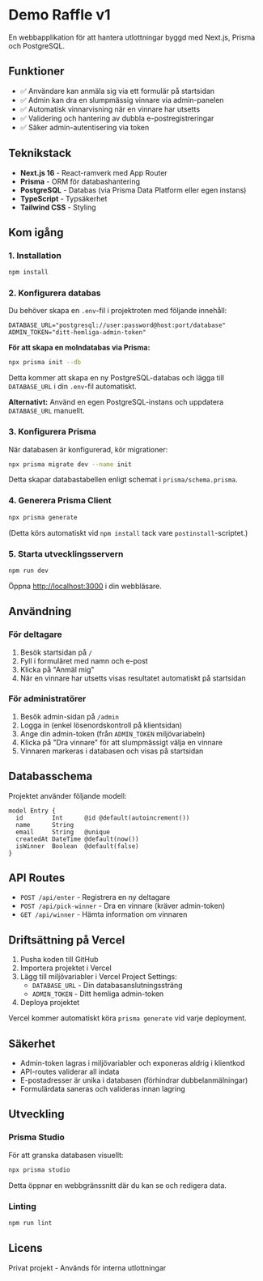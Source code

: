 # Demo Raffle v1

En webbapplikation för att hantera utlottningar byggd med Next.js, Prisma och PostgreSQL.

## Funktioner

- ✅ Användare kan anmäla sig via ett formulär på startsidan
- ✅ Admin kan dra en slumpmässig vinnare via admin-panelen
- ✅ Automatisk vinnarvisning när en vinnare har utsetts
- ✅ Validering och hantering av dubbla e-postregistreringar
- ✅ Säker admin-autentisering via token

## Teknikstack

- **Next.js 16** - React-ramverk med App Router
- **Prisma** - ORM för databashantering
- **PostgreSQL** - Databas (via Prisma Data Platform eller egen instans)
- **TypeScript** - Typsäkerhet
- **Tailwind CSS** - Styling

## Kom igång

### 1. Installation

```bash
npm install
```

### 2. Konfigurera databas

Du behöver skapa en `.env`-fil i projektroten med följande innehåll:

```env
DATABASE_URL="postgresql://user:password@host:port/database"
ADMIN_TOKEN="ditt-hemliga-admin-token"
```

**För att skapa en molndatabas via Prisma:**
```bash
npx prisma init --db
```

Detta kommer att skapa en ny PostgreSQL-databas och lägga till `DATABASE_URL` i din `.env`-fil automatiskt.

**Alternativt:** Använd en egen PostgreSQL-instans och uppdatera `DATABASE_URL` manuellt.

### 3. Konfigurera Prisma

När databasen är konfigurerad, kör migrationer:

```bash
npx prisma migrate dev --name init
```

Detta skapar databastabellen enligt schemat i `prisma/schema.prisma`.

### 4. Generera Prisma Client

```bash
npx prisma generate
```

(Detta körs automatiskt vid `npm install` tack vare `postinstall`-scriptet.)

### 5. Starta utvecklingsservern

```bash
npm run dev
```

Öppna [http://localhost:3000](http://localhost:3000) i din webbläsare.

## Användning

### För deltagare

1. Besök startsidan på `/`
2. Fyll i formuläret med namn och e-post
3. Klicka på "Anmäl mig"
4. När en vinnare har utsetts visas resultatet automatiskt på startsidan

### För administratörer

1. Besök admin-sidan på `/admin`
2. Logga in (enkel lösenordskontroll på klientsidan)
3. Ange din admin-token (från `ADMIN_TOKEN` miljövariabeln)
4. Klicka på "Dra vinnare" för att slumpmässigt välja en vinnare
5. Vinnaren markeras i databasen och visas på startsidan

## Databasschema

Projektet använder följande modell:

```prisma
model Entry {
  id        Int      @id @default(autoincrement())
  name      String
  email     String   @unique
  createdAt DateTime @default(now())
  isWinner  Boolean  @default(false)
}
```

## API Routes

- `POST /api/enter` - Registrera en ny deltagare
- `POST /api/pick-winner` - Dra en vinnare (kräver admin-token)
- `GET /api/winner` - Hämta information om vinnaren

## Driftsättning på Vercel

1. Pusha koden till GitHub
2. Importera projektet i Vercel
3. Lägg till miljövariabler i Vercel Project Settings:
   - `DATABASE_URL` - Din databasanslutningssträng
   - `ADMIN_TOKEN` - Ditt hemliga admin-token
4. Deploya projektet

Vercel kommer automatiskt köra `prisma generate` vid varje deployment.

## Säkerhet

- Admin-token lagras i miljövariabler och exponeras aldrig i klientkod
- API-routes validerar all indata
- E-postadresser är unika i databasen (förhindrar dubbelanmälningar)
- Formulärdata saneras och valideras innan lagring

## Utveckling

### Prisma Studio

För att granska databasen visuellt:

```bash
npx prisma studio
```

Detta öppnar en webbgränssnitt där du kan se och redigera data.

### Linting

```bash
npm run lint
```

## Licens

Privat projekt - Används för interna utlottningar

